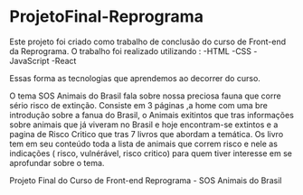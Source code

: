 # ProjetoFinal-Reprograma

Este projeto foi criado como trabalho de conclusão do curso de Front-end da Reprograma.
O trabalho foi realizado utilizando :
-HTML
-CSS
-JavaScript
-React 

Essas forma as tecnologias que aprendemos ao decorrer do curso.

O tema SOS Animais do Brasil fala sobre nossa preciosa fauna que corre sério risco de extinção.
Consiste em 3 páginas ,a home com uma bre introdução sobre  a fanua do Brasil, o Animais exitintos que tras informações sobre animais que já viveram no Brasil e hoje encontram-se extintos e a pagina de Risco Critico que tras 7 livros que abordam a temática.
Os livro tem em seu conteúdo toda a lista de animais que correm risco e nele as indicações ( risco, vulnérável, risco critico) para quem tiver interesse em se aprofundar sobre o tema.










Projeto Final do Curso de Front-end Reprograma - SOS Animais do Brasil
